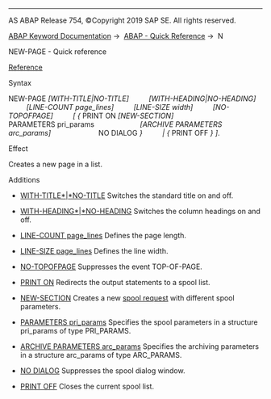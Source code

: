   

* * *

AS ABAP Release 754, ©Copyright 2019 SAP SE. All rights reserved.

[ABAP Keyword Documentation](javascript:call_link\('abenabap.htm'\)) →  [ABAP - Quick Reference](javascript:call_link\('abenabap_shortref.htm'\)) →  N

NEW-PAGE - Quick reference

[Reference](javascript:call_link\('abapnew-page.htm'\))

Syntax

NEW-PAGE *\[*WITH-TITLE*|*NO-TITLE*\]*
         *\[*WITH-HEADING*|*NO-HEADING*\]*
         *\[*LINE-COUNT page\_lines*\]*
         *\[*LINE-SIZE width*\]*
         *\[*NO-TOPOFPAGE*\]*
         *\[* *{* PRINT ON *\[*NEW-SECTION*\]*
                       PARAMETERS pri\_params
                      *\[*ARCHIVE PARAMETERS arc\_params*\]*
                       NO DIALOG *}*
         *|* *{* PRINT OFF *}* *\]*.

Effect

Creates a new page in a list.

Additions

-   [WITH-TITLE*|*NO-TITLE](javascript:call_link\('abapnew-page_options.htm'\))
    Switches the standard title on and off.
    
-   [WITH-HEADING*|*NO-HEADING](javascript:call_link\('abapnew-page_options.htm'\))
    Switches the column headings on and off.
    
-   [LINE-COUNT page\_lines](javascript:call_link\('abapnew-page_options.htm'\))
    Defines the page length.
    
-   [LINE-SIZE page\_lines](javascript:call_link\('abapnew-page_options.htm'\))
    Defines the line width.
    
-   [NO-TOPOFPAGE](javascript:call_link\('abapnew-page_options.htm'\))
    Suppresses the event TOP-OF-PAGE.
    
-   [PRINT ON](javascript:call_link\('abapnew-page_print.htm'\))
    Redirects the output statements to a spool list.
    
-   [NEW-SECTION](javascript:call_link\('abapnew-page_print.htm'\))
    Creates a new [spool request](javascript:call_link\('abenspool_request_glosry.htm'\) "Glossary Entry") with different spool parameters.
    
-   [PARAMETERS pri\_params](javascript:call_link\('abapnew-page_print.htm'\))
    Specifies the spool parameters in a structure pri\_params of type PRI\_PARAMS.
    
-   [ARCHIVE PARAMETERS arc\_params](javascript:call_link\('abapnew-page_print.htm'\))
    Specifies the archiving parameters in a structure arc\_params of type ARC\_PARAMS.
    
-   [NO DIALOG](javascript:call_link\('abapnew-page_print.htm'\))
    Suppresses the spool dialog window.
    
-   [PRINT OFF](javascript:call_link\('abapnew-page_print.htm'\))
    Closes the current spool list.
